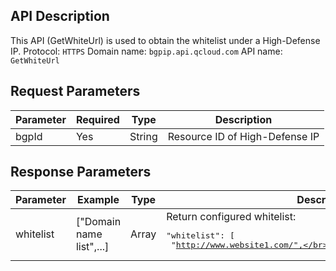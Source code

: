## API Description
This API (GetWhiteUrl) is used to obtain the whitelist under a High-Defense IP.
Protocol: `HTTPS`
Domain name: `bgpip.api.qcloud.com`
API name: `GetWhiteUrl`

## Request Parameters

| Parameter | Required | Type | Description |
|---------|---------|---------|---------|
| bgpId | Yes | String | Resource ID of High-Defense IP |

## Response Parameters

| Parameter | Example | Type | Description |
|---------|---------|---------|---------|
| whitelist | ["Domain name list",...] | Array | Return configured whitelist:<pre>"whitelist": [</br> "http://www.website1.com/",</br>"http://www.website2.com/"</br>]</pre> |
